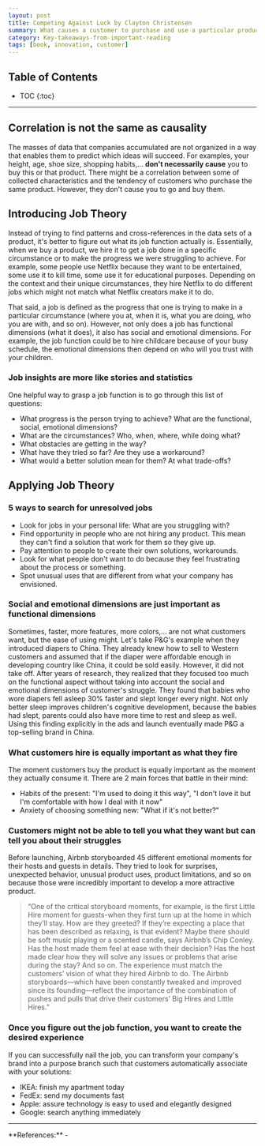 ```yaml
---
layout: post
title: Competing Against Luck by Clayton Christensen
summary: What causes a customer to purchase and use a particular product or service?
category: Key-takeaways-from-important-reading
tags: [book, innovation, customer]
---
```


<h2> Table of Contents </h2>

* TOC
{:toc}

<hr>

## Correlation is not the same as causality
The masses of data that companies accumulated are not organized in a way that enables them to predict
which ideas will succeed. For examples, your height, age, shoe size, shopping habits,... **don't
necessarily cause** you to buy this or that product. There might be a correlation between some of
collected characteristics and the tendency of customers who purchase the same product. However, they don't
cause you to go and buy them.

## Introducing Job Theory

Instead of trying to find patterns and cross-references in the data sets of a product, it's better to
figure out what its job function actually is. Essentially, when we buy a product, we hire it to get
a job done in a specific circumstance or to make the progress we were struggling to achieve. For example,
some people use Netflix because they want to be entertained, some use it to kill time, some use it
for educational purposes. Depending on the context and their unique circumstances, they hire Netflix
to do different jobs which might not match what Netflix creators make it to do.

That said, a job is defined as the progress that one is trying to make in a particular circumstance
(where you at, when it is, what you are doing, who you are with, and so on). However, not only does a job has
functional dimensions (what it does), it also has social and emotional dimensions. For example, the job
function could be to hire childcare because of your busy schedule, the emotional dimensions then depend
on who will you trust with your children.

### Job insights are more like stories and statistics

One helpful way to grasp a job function is to go through this list of questions:
- What progress is the person trying to achieve? What are the functional, social, emotional dimensions?
- What are the circumstances? Who, when, where, while doing what?
- What obstacles are getting in the way?
- What have they tried so far? Are they use a workaround?
- What would a better solution mean for them? At what trade-offs?

## Applying Job Theory

### 5 ways to search for unresolved jobs

- Look for jobs in your personal life: What are you struggling with?
- Find opportunity in people who are not hiring any product. This mean they can't find a solution that work for them so they give up.
- Pay attention to people to create their own solutions, workarounds.
- Look for what people don't want to do because they feel frustrating about the process or something.
- Spot unusual uses that are different from what your company has envisioned.

### Social and emotional dimensions are just important as functional dimensions

Sometimes, faster, more features, more colors,... are not what customers want, but the ease of using might. Let's take
P&G's example when they introduced diapers to China. They already knew how to sell to Western customers
and assumed that if the diaper were affordable enough in developing country like China, it could be sold easily.
However, it did not take off. After years of research, they realized that they focused too much on the functional aspect
without taking into account the social and emotional dimensions of customer's struggle. They found that babies who
wore diapers fell asleep 30% faster and slept longer every night. Not only better sleep improves children's cognitive
development, because the babies had slept, parents could also have more time to rest and sleep as well. Using this
finding explicitly in the ads and launch eventually made P&G a top-selling brand in China.

### What customers hire is equally important as what they fire

The moment customers buy the product is equally important as the moment they actually consume it.
There are 2 main forces that battle in their mind:
- Habits of the present: "I'm used to doing it this way", "I don't love it but I'm comfortable with how I deal with it now"
- Anxiety of choosing something new: "What if it's not better?"

### Customers might not be able to tell you what they want but can tell you about their struggles

Before launching, Airbnb storyboarded 45 different emotional moments for their hosts and guests in details.
They tried to look for surprises, unexpected behavior, unusual product uses, product limitations, and so on
because those were incredibly important to develop a more attractive product.

> “One of the critical storyboard moments, for example, is the first Little Hire moment for guests-when they first turn up at the home in which they’ll stay. How are they greeted? If they’re expecting a place that has been described as relaxing, is that evident? Maybe there should be soft music playing or a scented candle, says Airbnb’s Chip Conley. Has the host made them feel at ease with their decision? Has the host made clear how they will solve any issues or problems that arise during the stay? And so on. The experience must match the customers’ vision of what they hired Airbnb to do. The Airbnb storyboards—which have been constantly tweaked and improved since its founding—reflect the importance of the combination of pushes and pulls that drive their customers’ Big Hires and Little Hires.”

### Once you figure out the job function, you want to create the desired experience

If you can successfully nail the job, you can transform your company's brand into a purpose branch such that customers automatically associate with your solutions:
- IKEA: finish my apartment today
- FedEx: send my documents fast
- Apple: assure technology is easy to used and elegantly designed
- Google: search anything immediately

<hr>
**References:**
- <https://www.goodreads.com/book/show/28820024-competing-against-luck>
